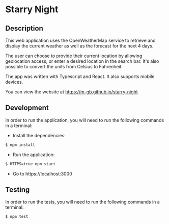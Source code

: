 # Starry Night
## Description
This web application uses the OpenWeatherMap service to retrieve and display the current weather as well as the forecast for the next 4 days.

The user can choose to provide their current location by allowing geolocation access, or enter a desired location in the search bar. It's also possible to convert the units from Celsius to Fahrenheit.

The app was written with Typescript and React. It also supports mobile devices.

You can view the website at https://m-gb.github.io/starry-night

## Development

In order to run the application, you will need to run the following commands in a terminal:
- Install the dependencies:
```bash
$ npm install
```
- Run the application:
```bash
$ HTTPS=true npm start
```
- Go to https://localhost:3000

## Testing

In order to run the tests, you will need to run the following commands in a terminal:
```bash
$ npm test
```
